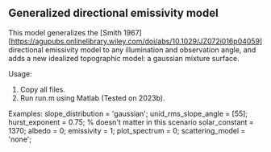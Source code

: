 ## Generalized directional emissivity model
This model generalizes the [Smith 1967][https://agupubs.onlinelibrary.wiley.com/doi/abs/10.1029/JZ072i016p04059] directional emissivity model to any illumination and observation angle, and adds a new idealized topographic model: a gaussian mixture surface.

Usage:
1. Copy all files.
2. Run run.m using Matlab (Tested on 2023b).

Examples:
    slope_distribution = 'gaussian';
    unid_rms_slope_angle = [55];
    hurst_exponent = 0.75; % doesn't matter in this scenario
    solar_constant = 1370;
    albedo = 0;
    emissivity = 1;
    plot_spectrum = 0;
    scattering_model = 'none';
